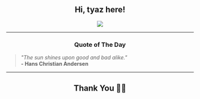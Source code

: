 <h2 align="center"> Hi, tyaz here!</h2>

<p align="center">
<a href="https://github.com/tyazx" alt="github streak"><img src="https://dvst-streak.herokuapp.com/?user=tyazx&theme=tokyonight&fire=DD472C"></a>
</p>

<hr>
<h3 align="center">Quote of The Day</h3>
<p align="center">
<blockquote>
<i>"The sun shines upon good and bad alike."</i>
<br>
<b>- Hans Christian Andersen</b>
</blockquote>
</p>


<hr>
<h2 align="center">Thank You 🙏🏼</h2>
